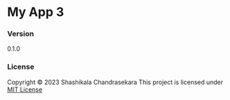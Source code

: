 # My App 3

### Version 
0.1.0

### License 
Copyright &copy; 2023 Shashikala Chandrasekara
This project is licensed under [MIT License](License.txt)